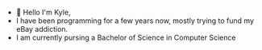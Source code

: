 - 👋 Hello I'm Kyle,
- I have been programming for a few years now, mostly trying to fund my eBay addiction.
- I am currently pursing a Bachelor of Science in Computer Science

<!---

kylepo99/kylepo99 is a ✨ special ✨ repository because its `README.md` (this file) appears on your GitHub profile.
You can click the Preview link to take a look at your changes.
--->
